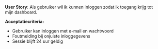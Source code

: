 **User Story:**
Als gebruiker wil ik kunnen inloggen zodat ik toegang krijg tot mijn dashboard.

**Acceptatiecriteria:**
- Gebruiker kan inloggen met e-mail en wachtwoord
- Foutmelding bij onjuiste inloggegevens
- Sessie blijft 24 uur geldig
